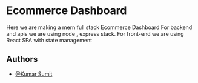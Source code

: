 
# Ecommerce Dashboard

Here we are making a mern full stack Ecommerce Dashboard 
For backend and apis we are using node , express stack.
For front-end we are using React SPA with state management

## Authors

- [@Kumar Sumit](https://github.com/kumasumit)

